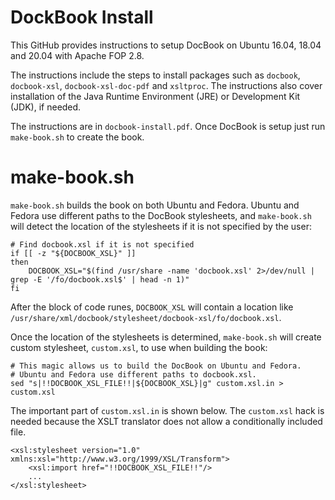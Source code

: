 DockBook Install
================

This GitHub provides instructions to setup DocBook on Ubuntu 16.04, 18.04 and 20.04 with Apache FOP 2.8.

The instructions include the steps to install packages such as `docbook`, `docbook-xsl`, `docbook-xsl-doc-pdf` and `xsltproc`. The instructions also cover installation of the Java Runtime Environment (JRE) or Development Kit (JDK), if needed.

The instructions are in `docbook-install.pdf`. Once DocBook is setup just run `make-book.sh` to create the book.

make-book.sh
============

`make-book.sh` builds the book on both Ubuntu and Fedora. Ubuntu and Fedora use different paths to the DocBook stylesheets, and `make-book.sh` will detect the location of the stylesheets if it is not specified by the user:

```
# Find docbook.xsl if it is not specified
if [[ -z "${DOCBOOK_XSL}" ]]
then
    DOCBOOK_XSL="$(find /usr/share -name 'docbook.xsl' 2>/dev/null | grep -E '/fo/docbook.xsl$' | head -n 1)"
fi
```

After the block of code runes, `DOCBOOK_XSL` will contain a location like `/usr/share/xml/docbook/stylesheet/docbook-xsl/fo/docbook.xsl`.

Once the location of the stylesheets is determined, `make-book.sh` will create custom stylesheet, `custom.xsl`, to use when building the book:

```
# This magic allows us to build the DocBook on Ubuntu and Fedora.
# Ubuntu and Fedora use different paths to docbook.xsl.
sed "s|!!DOCBOOK_XSL_FILE!!|${DOCBOOK_XSL}|g" custom.xsl.in > custom.xsl
```

The important part of `custom.xsl.in` is shown below. The `custom.xsl` hack is needed because the XSLT translator does not allow a conditionally included file.

```
<xsl:stylesheet version="1.0" xmlns:xsl="http://www.w3.org/1999/XSL/Transform">
    <xsl:import href="!!DOCBOOK_XSL_FILE!!"/>
    ...
</xsl:stylesheet>
```
